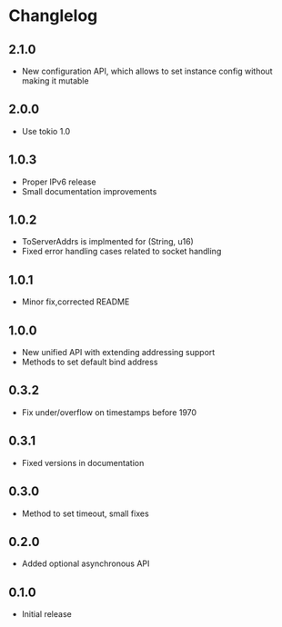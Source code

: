 # Changlelog

## 2.1.0
- New configuration API, which allows to set instance config without making it mutable

## 2.0.0
- Use tokio 1.0

## 1.0.3
- Proper IPv6 release
- Small documentation improvements

## 1.0.2
- ToServerAddrs is implmented for (String, u16)
- Fixed error handling cases related to socket handling

## 1.0.1
- Minor fix,corrected README

## 1.0.0
- New unified API with extending addressing support
- Methods to set default bind address

## 0.3.2
- Fix under/overflow on timestamps before 1970

## 0.3.1
- Fixed versions in documentation

## 0.3.0
- Method to set timeout, small fixes

## 0.2.0
- Added optional asynchronous API

## 0.1.0
- Initial release